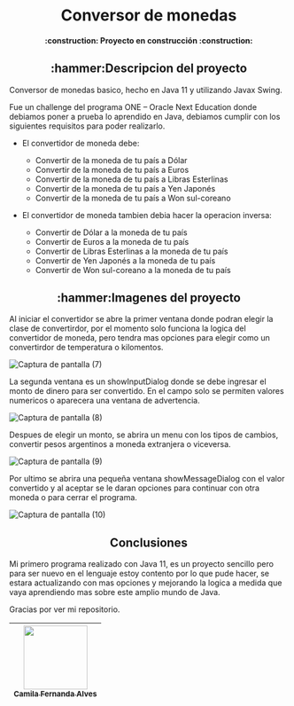 <h1 align="center">Conversor de monedas</h1>

<h4 align="center"> :construction: Proyecto en construcción :construction:</h4>
  
  
<h2 align="center">:hammer:Descripcion del proyecto </h2>

Conversor de monedas basico, hecho en Java 11 y utilizando Javax Swing.</p>
 
Fue un challenge del programa ONE – Oracle Next Education donde debiamos poner a prueba lo aprendido en Java, debiamos cumplir con los siguientes requisitos para poder realizarlo.

- El convertidor de moneda debe:

   - Convertir de la moneda de tu país a Dólar
   - Convertir de la moneda de tu país  a Euros
   - Convertir de la moneda de tu país  a Libras Esterlinas
   - Convertir de la moneda de tu país  a Yen Japonés
   - Convertir de la moneda de tu país  a Won sul-coreano

- El convertidor de moneda tambien debia hacer la operacion inversa:

   - Convertir de Dólar a la moneda de tu país
   - Convertir de Euros a la moneda de tu país
   - Convertir de Libras Esterlinas a la moneda de tu país
   - Convertir de Yen Japonés a la moneda de tu país
   - Convertir de Won sul-coreano a la moneda de tu país


<h2 align="center">:hammer:Imagenes del proyecto </h2>


Al iniciar el convertidor se abre la primer ventana donde podran elegir la clase de convertirdor, por el momento solo funciona la logica del convertidor de moneda, pero tendra mas opciones para elegir como un convertirdor de temperatura o kilomentos.

![Captura de pantalla (7)](https://user-images.githubusercontent.com/105408069/208318819-ee6c0275-a747-46f9-9a5c-05288179d98f.png)

La segunda ventana es un showInputDialog donde se debe ingresar el monto de dinero para ser convertido. En el campo solo se permiten valores numericos o aparecera una ventana de advertencia.

![Captura de pantalla (8)](https://user-images.githubusercontent.com/105408069/208318967-87f80c41-3239-438c-b2d1-ed457024c5a2.png)

Despues de elegir un monto, se abrira un menu con los tipos de cambios, convertir pesos argentinos a moneda extranjera o viceversa.

![Captura de pantalla (9)](https://user-images.githubusercontent.com/105408069/208319087-4896d8d8-18a1-4ee0-8710-bbca5eb3f7aa.png)

Por ultimo se abrira una pequeña ventana showMessageDialog con el valor convertido y al aceptar se le daran opciones para continuar con otra moneda o para cerrar el programa.

![Captura de pantalla (10)](https://user-images.githubusercontent.com/105408069/208319190-2f820111-c24c-45a0-b98f-e424b3279baa.png)


<h2 align="center"> Conclusiones</h2>

Mi primero programa realizado con Java 11, es un proyecto sencillo pero para ser nuevo en el lenguaje estoy contento por lo que pude hacer, se estara actualizando con mas opciones y mejorando la logica a medida que vaya aprendiendo mas sobre este amplio mundo de Java.

Gracias por ver mi repositorio.

| [<img src="https://avatars.githubusercontent.com/u/37356058?v=4" width=115><br><sub>Camila Fernanda Alves</sub>](https://github.com/camilafernanda)  |
| :---: |
